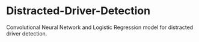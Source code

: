 # Distracted-Driver-Detection
Convolutional Neural Network and Logistic Regression model for distracted driver detection.
